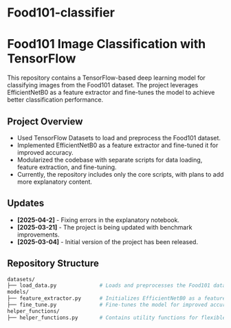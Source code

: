 # Food101-classifier


# Food101 Image Classification with TensorFlow

This repository contains a TensorFlow-based deep learning model for classifying images from the Food101 dataset. The project leverages EfficientNetB0 as a feature extractor and fine-tunes the model to achieve better classification performance.

## Project Overview

- Used TensorFlow Datasets to load and preprocess the Food101 dataset.
- Implemented EfficientNetB0 as a feature extractor and fine-tuned it for improved accuracy.
- Modularized the codebase with separate scripts for data loading, feature extraction, and fine-tuning.
- Currently, the repository includes only the core scripts, with plans to add more explanatory content.

## Updates
- **[2025-04-2]** - Fixing errors in the explanatory notebook.
- **[2025-03-21]** - The project is being updated with benchmark improvements.
- **[2025-03-04]** - Initial version of the project has been released.


## Repository Structure

```bash
datasets/
├── load_data.py              # Loads and preprocesses the Food101 dataset
models/
├── feature_extractor.py      # Initializes EfficientNetB0 as a feature extractor
├── fine_tune.py              # Fine-tunes the model for improved accuracy
helper_functions/
├── helper_functions.py       # Contains utility functions for flexible results

